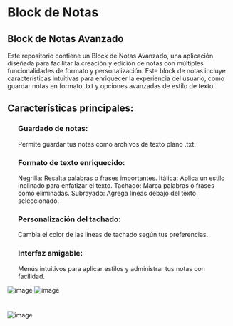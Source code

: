 <h1>Block de Notas</h1>
<h2>Block de Notas Avanzado </h2>
Este repositorio contiene un Block de Notas Avanzado, una aplicación diseñada para facilitar la creación y edición de notas con múltiples funcionalidades de formato y personalización. Este block de notas incluye características intuitivas para enriquecer la experiencia del usuario, como guardar notas en formato .txt y opciones avanzadas de estilo de texto.

<h2>Características principales:</h2>
<ol><h3>Guardado de notas:</h3>

Permite guardar tus notas como archivos de texto plano .txt.</ol>
<ol><h3>Formato de texto enriquecido:</h3>

Negrilla: Resalta palabras o frases importantes.
Itálica: Aplica un estilo inclinado para enfatizar el texto.
Tachado: Marca palabras o frases como eliminadas.
Subrayado: Agrega líneas debajo del texto seleccionado.</ol>
<ol><h3>Personalización del tachado:</h3>

Cambia el color de las líneas de tachado según tus preferencias.</ol>
<ol><h3>Interfaz amigable:</h3>

Menús intuitivos para aplicar estilos y administrar tus notas con facilidad.</ol>

![image](https://github.com/user-attachments/assets/0656b471-df42-4e08-a33b-3c6cac94d2f9) ![image](https://github.com/user-attachments/assets/60b94e45-f56d-4984-b559-c82f05ea4092) <h1></h1> ![image](https://github.com/user-attachments/assets/70675bd7-97b6-49e7-83be-a599b5b3bee4)


